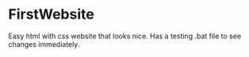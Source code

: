# FirstWebsite
Easy html with css website that looks nice. Has a testing .bat file to see changes immediately.
